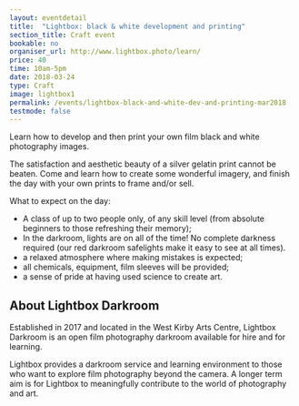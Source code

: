 ```yaml
---
layout: eventdetail
title:  "Lightbox: black & white development and printing"
section_title: Craft event
bookable: no
organiser_url: http://www.lightbox.photo/learn/
price: 40
time: 10am-5pm
date: 2018-03-24
type: Craft
image: lightbox1
permalink: /events/lightbox-black-and-white-dev-and-printing-mar2018
testmode: false
---
```


Learn how to develop and then print your own film black and white photography images.

The satisfaction and aesthetic beauty of a silver gelatin print cannot be beaten. Come and learn how to create some wonderful imagery, and finish the day with your own prints to frame and/or sell.

What to expect on the day:

- A class of up to two people only, of any skill level (from absolute beginners to those refreshing their memory);
- In the darkroom, lights are on all of the time! No complete darkness required (our red darkroom safelights make it easy to see at all times).
- a relaxed atmosphere where making mistakes is expected;
- all chemicals, equipment, film sleeves will be provided;
- a sense of pride at having used science to create art.

## About Lightbox Darkroom
Established in 2017 and located in the West Kirby Arts Centre, Lightbox Darkroom is an open film photography darkroom available for hire and for learning.

Lightbox provides a darkroom service and learning environment to those who want to explore film photography beyond the camera. A longer term aim is for Lightbox to meaningfully contribute to the world of photography and art.

